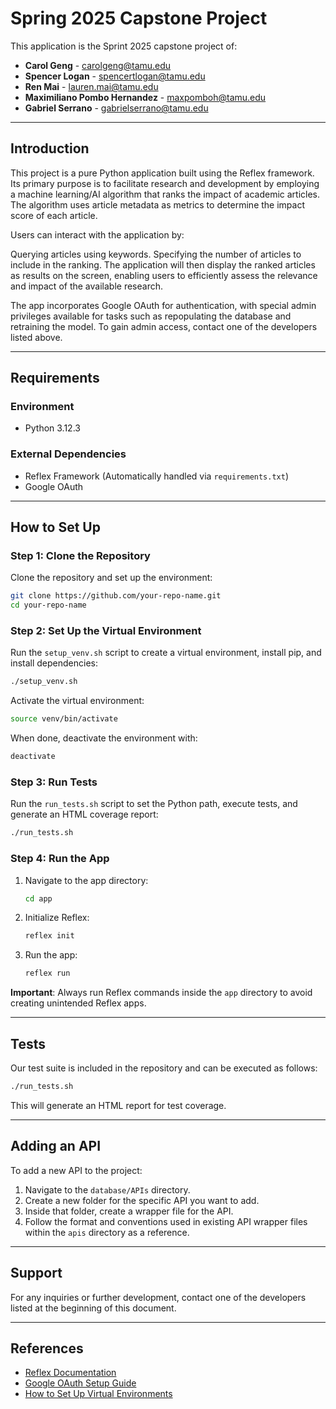
# Spring 2025 Capstone Project  

This application is the Sprint 2025 capstone project of:  
- **Carol Geng** - <carolgeng@tamu.edu>  
- **Spencer Logan** - <spencertlogan@tamu.edu>  
- **Ren Mai** - <lauren.mai@tamu.edu>  
- **Maximiliano Pombo Hernandez** - <maxpomboh@tamu.edu>
- **Gabriel Serrano** - <gabrielserrano@tamu.edu>  

---

## Introduction  

This project is a pure Python application built using the Reflex framework. Its primary purpose is to facilitate research and development by employing a machine learning/AI algorithm that ranks the impact of academic articles. The algorithm uses article metadata as metrics to determine the impact score of each article.

Users can interact with the application by:

Querying articles using keywords.
Specifying the number of articles to include in the ranking.
The application will then display the ranked articles as results on the screen, enabling users to efficiently assess the relevance and impact of the available research.

The app incorporates Google OAuth for authentication, with special admin privileges available for tasks such as repopulating the database and retraining the model. To gain admin access, contact one of the developers listed above.  

---

## Requirements  

### Environment  
- Python 3.12.3  

### External Dependencies  
- Reflex Framework (Automatically handled via `requirements.txt`)  
- Google OAuth  

---

## How to Set Up  

### Step 1: Clone the Repository  
Clone the repository and set up the environment:  

```bash
git clone https://github.com/your-repo-name.git
cd your-repo-name
```

### Step 2: Set Up the Virtual Environment  
Run the `setup_venv.sh` script to create a virtual environment, install pip, and install dependencies:  

```bash
./setup_venv.sh
```

Activate the virtual environment:  
```bash
source venv/bin/activate
```

When done, deactivate the environment with:  
```bash
deactivate
```

### Step 3: Run Tests  
Run the `run_tests.sh` script to set the Python path, execute tests, and generate an HTML coverage report:  

```bash
./run_tests.sh
```

### Step 4: Run the App  
1. Navigate to the app directory:  
   ```bash
   cd app
   ```

2. Initialize Reflex:  
   ```bash
   reflex init
   ```

3. Run the app:  
   ```bash
   reflex run
   ```

**Important**: Always run Reflex commands inside the `app` directory to avoid creating unintended Reflex apps.  

---

## Tests  

Our test suite is included in the repository and can be executed as follows:  

```bash
./run_tests.sh
```

This will generate an HTML report for test coverage.  

---

## Adding an API  

To add a new API to the project:  

1. Navigate to the `database/APIs` directory.  
2. Create a new folder for the specific API you want to add.  
3. Inside that folder, create a wrapper file for the API.  
4. Follow the format and conventions used in existing API wrapper files within the `apis` directory as a reference.  

---

## Support  

For any inquiries or further development, contact one of the developers listed at the beginning of this document.  

---


## References  

- [Reflex Documentation](https://reflex.dev/docs)  
- [Google OAuth Setup Guide](https://developers.google.com/identity/sign-in/web/sign-in)  
- [How to Set Up Virtual Environments](https://docs.python.org/3/library/venv.html)  

